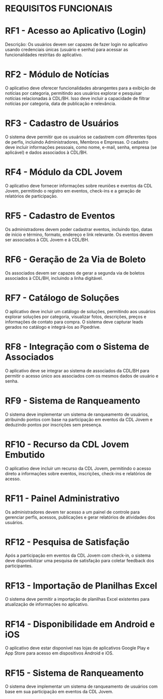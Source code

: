 
# REQUISITOS FUNCIONAIS

# RF1 - Acesso ao Aplicativo (Login)
Descrição: Os usuários devem ser capazes de fazer login no
aplicativo usando credenciais únicas (usuário e senha) para acessar as funcionalidades restritas
do aplicativo.

# RF2 - Módulo de Notícias
O aplicativo deve oferecer funcionalidades abrangentes para a
exibição de notícias por categoria, permitindo aos usuários explorar e pesquisar notícias
relacionadas à CDL/BH. Isso deve incluir a capacidade de filtrar notícias por categoria, data de
publicação e relevância.

# RF3 - Cadastro de Usuários
O sistema deve permitir que os usuários se cadastrem com
diferentes tipos de perfis, incluindo Administradores, Membros e Empresas. O cadastro deve
incluir informações pessoais, como nome, e-mail, senha, empresa (se aplicável) e dados
associados à CDL/BH.

# RF4 - Módulo da CDL Jovem
O aplicativo deve fornecer informações sobre reuniões e eventos
da CDL Jovem, permitindo o registro em eventos, check-ins e a geração de relatórios de
participação.

# RF5 - Cadastro de Eventos
 Os administradores devem poder cadastrar eventos, incluindo tipo,
datas de início e término, formato, endereço e link relevante. Os eventos devem ser associados
à CDL Jovem e à CDL/BH.

# RF6 - Geração de 2a Via de Boleto
 Os associados devem ser capazes de gerar a segunda via de
boletos associados à CDL/BH, incluindo a linha digitável.

# RF7 - Catálogo de Soluções
 O aplicativo deve incluir um catálogo de soluções, permitindo aos
usuários explorar soluções por categoria, visualizar fotos, descrições, preços e informações de
contato para compra. O sistema deve capturar leads gerados no catálogo e integrá-los ao
Pipedrive.

# RF8 - Integração com o Sistema de Associados
 O aplicativo deve se integrar ao sistema de
associados da CDL/BH para permitir o acesso único aos associados com os mesmos dados de
usuário e senha.

# RF9 - Sistema de Ranqueamento
 O sistema deve implementar um sistema de ranqueamento
de usuários, atribuindo pontos com base na participação em eventos da CDL Jovem e
deduzindo pontos por inscrições sem presença.

# RF10 - Recurso da CDL Jovem Embutido
 O aplicativo deve incluir um recurso da CDL Jovem,
permitindo o acesso direto a informações sobre eventos, inscrições, check-ins e relatórios de
acesso.

# RF11 - Painel Administrativo
 Os administradores devem ter acesso a um painel de controle
para gerenciar perfis, acessos, publicações e gerar relatórios de atividades dos usuários.

# RF12 - Pesquisa de Satisfação
 Após a participação em eventos da CDL Jovem com check-in, o
sistema deve disponibilizar uma pesquisa de satisfação para coletar feedback dos participantes.


# RF13 - Importação de Planilhas Excel
 O sistema deve permitir a importação de planilhas Excel
existentes para atualização de informações no aplicativo.

# RF14 - Disponibilidade em Android e iOS
 O aplicativo deve estar disponível nas lojas de
aplicativos Google Play e App Store para acesso em dispositivos Android e iOS.

# RF15 - Sistema de Ranqueamento
 O sistema deve implementar um sistema de ranqueamento
de usuários com base em sua participação em eventos da CDL Jovem.
